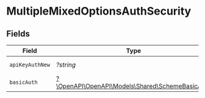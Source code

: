 # MultipleMixedOptionsAuthSecurity


## Fields

| Field                                                                                     | Type                                                                                      | Required                                                                                  | Description                                                                               | Example                                                                                   |
| ----------------------------------------------------------------------------------------- | ----------------------------------------------------------------------------------------- | ----------------------------------------------------------------------------------------- | ----------------------------------------------------------------------------------------- | ----------------------------------------------------------------------------------------- |
| `apiKeyAuthNew`                                                                           | *?string*                                                                                 | :heavy_minus_sign:                                                                        | N/A                                                                                       | Token <YOUR_API_KEY>                                                                      |
| `basicAuth`                                                                               | [?\OpenAPI\OpenAPI\Models\Shared\SchemeBasicAuth](../../models/shared/SchemeBasicAuth.md) | :heavy_minus_sign:                                                                        | N/A                                                                                       |                                                                                           |